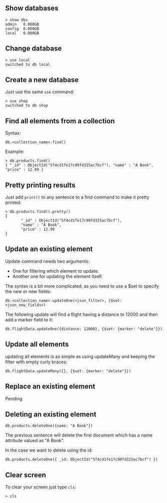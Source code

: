 ## Show databases

```mongodb
> show dbs
admin   0.000GB
config  0.000GB
local   0.000GB
```

## Change database

```mongodb
> use local
switched to db local
```

## Create a new database

Just use the same ``use`` command:

```mongodb
> use shop
switched to db shop
```

## Find all elements from a collection

Syntax:

```mongodb
db.<collection_name>.find()
```

Example:

```mongodb
> db.products.find()
{ "_id" : ObjectId("5f4cd1fe17c90fd325ac7bcf"), "name" : "A Book", "price" : 12.99 }
```

## Pretty printing results

Just add ``print()`` to any sentence to a find command to make it pretty printed:

```mongodb
> db.products.find().pretty()
{
       "_id" : ObjectId("5f4cd1fe17c90fd325ac7bcf"),
       "name" : "A Book",
       "price" : 12.99
}
```

## Update an existing element

Update command needs two arguments:

- One for filtering which element to update.
- Another one for updating the element itself.

The syntax is a bit more complicated, as you need to use a $set to specify the new or new fields:

```mongodb
db.<collection_name>.updateOne(<json_filter>, {$set: <json_new_fields>)
```

The following update will find a flight having a distance to 12000 and then add a marker field to it:

```mongodb
db.flightData.updateOne({distance: 12000}, {$set: {marker: "delete"}})
```

## Update all elements

updating all elements is as simple as using updateMany and keeping the filter with empty curly braces:

```mongodb
db.flightData.updateMany({}, {$set: {marker: "delete"}})
```

## Replace an existing element

Pending

## Deleting an existing element

```mongodb
db.products.deleteOne({name: "A Book"})
```

The previous sentence will delete the first document which has a name attribute valued as "A Book".

In the case we want to delete using the id:

```mongodb
db.products.deleteOne({ _id: ObjectId("5f4cd1fe17c90fd325ac7bcf") })
```

## Clear screen

To clear your screen just type ``cls``:

```mongodb
> cls
```
